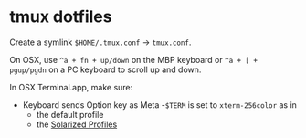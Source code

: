 # tmux dotfiles

Create a symlink `$HOME/.tmux.conf` -> `tmux.conf`.

On OSX, use `^a + fn + up/down` on the MBP keyboard or `^a + [ + pgup/pgdn` on a
PC keyboard to scroll up and down.

In OSX Terminal.app, make sure:

- Keyboard sends Option key as Meta -`$TERM` is set to `xterm-256color` as in
  - the default profile
  - the [Solarized
    Profiles](https://github.com/altercation/solarized/tree/master/osx-terminal.app-colors-solarized/xterm-256color)
